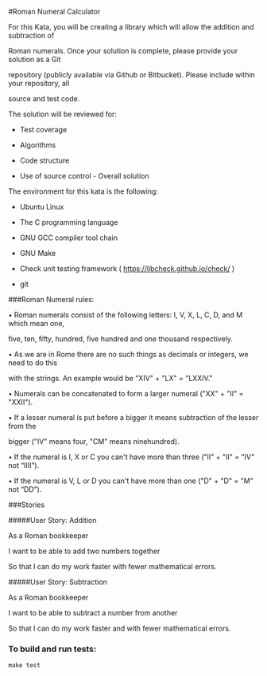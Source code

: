 #Roman Numeral Calculator

For this Kata, you will be creating a library which will allow the addition and subtraction of

Roman numerals. Once your solution is complete, please provide your solution as a Git

repository (publicly available via Github or Bitbucket). Please include within your repository, all

source and test code.

The solution will be reviewed for:

- Test coverage

- Algorithms

- Code structure

- Use of source control - Overall solution

The environment for this kata is the following:

- Ubuntu Linux

- The C programming language

- GNU GCC compiler tool chain

- GNU Make

- Check unit testing framework ( https://libcheck.github.io/check/ )

- git

###Roman Numeral rules:

• Roman numerals consist of the following letters: I, V, X, L, C, D, and M which mean one,

five, ten, fifty, hundred, five hundred and one thousand respectively.

• As we are in Rome there are no such things as decimals or integers, we need to do this

with the strings. An example would be "XIV" + "LX" = "LXXIV."

• Numerals can be concatenated to form a larger numeral ("XX" + "II" = "XXII").

• If a lesser numeral is put before a bigger it means subtraction of the lesser from the

bigger ("IV" means four, "CM" means ninehundred).

• If the numeral is I, X or C you can't have more than three ("II" + "II" = "IV" not “IIII”).

• If the numeral is V, L or D you can't have more than one ("D" + "D" = "M" not “DD”).


###Stories

#####User Story: Addition

As a Roman bookkeeper

I want to be able to add two numbers together

So that I can do my work faster with fewer mathematical errors.

#####User Story: Subtraction

As a Roman bookkeeper

I want to be able to subtract a number from another

So that I can do my work faster and with fewer mathematical errors.


### To build and run tests:
	make test

